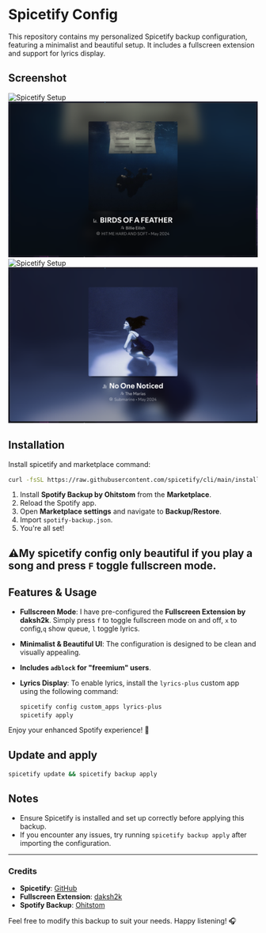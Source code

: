 # Spicetify Config

This repository contains my personalized Spicetify backup configuration, featuring a minimalist and beautiful setup. It includes a fullscreen extension and support for lyrics display.
## Screenshot

![Spicetify Setup](https://raw.githubusercontent.com/phucleeuwu/spicetify-config/refs/heads/main/Screenshot%202025-02-04%20at%2014.20.19.png)
![Spicetify Setup](https://raw.githubusercontent.com/phucleeuwu/spicetify-config/refs/heads/main/Screenshot%202025-02-04%20at%2014.25.40.png)
![Spicetify Setup](https://raw.githubusercontent.com/phucleeuwu/spicetify-config/refs/heads/main/Screenshot%202025-02-04%20at%2014.26.34.png)
![Spicetify Setup](https://raw.githubusercontent.com/phucleeuwu/spicetify-config/refs/heads/main/Screenshot%202025-02-04%20at%2014.32.18.png)

## Installation

Install spicetify and marketplace command:

```bash
curl -fsSL https://raw.githubusercontent.com/spicetify/cli/main/install.sh | sh
```

1. Install **Spotify Backup by Ohitstom** from the **Marketplace**.
2. Reload the Spotify app.
3. Open **Marketplace settings** and navigate to **Backup/Restore**.
4. Import `spotify-backup.json`.
5. You're all set!

## ⚠️My spicetify config only beautiful if you play a song and press `F` toggle fullscreen mode.

## Features & Usage

- **Fullscreen Mode**: I have pre-configured the **Fullscreen Extension by daksh2k**. Simply press `f` to toggle fullscreen mode on and off, `x` to config,`q` show queue, `l` toggle lyrics.
- **Minimalist & Beautiful UI**: The configuration is designed to be clean and visually appealing.
- **Includes `adblock` for "freemium" users**.
- **Lyrics Display**: To enable lyrics, install the `lyrics-plus` custom app using the following command:

  ```sh
  spicetify config custom_apps lyrics-plus
  spicetify apply
  ```

Enjoy your enhanced Spotify experience! 🎵

## Update and apply

```bash
spicetify update && spicetify backup apply
```

## Notes

- Ensure Spicetify is installed and set up correctly before applying this backup.
- If you encounter any issues, try running `spicetify backup apply` after importing the configuration.

---

### Credits

- **Spicetify**: [GitHub](https://github.com/spicetify/spicetify-cli)
- **Fullscreen Extension**: [daksh2k](https://github.com/daksh2k)
- **Spotify Backup**: [Ohitstom](https://github.com/ohitstom)

Feel free to modify this backup to suit your needs. Happy listening! 🎧
